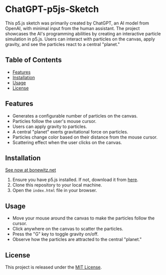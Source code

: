 # ChatGPT-p5js-Sketch

This p5.js sketch was primarily created by ChatGPT, an AI model from OpenAI, with minimal input from the human assistant. The project showcases the AI's programming abilities by creating an interactive particle simulation in p5.js. Users can interact with particles on the canvas, apply gravity, and see the particles react to a central "planet."

## Table of Contents

- [Features](#features)
- [Installation](#installation)
- [Usage](#usage)
- [License](#license)

## Features

- Generates a configurable number of particles on the canvas.
- Particles follow the user's mouse cursor.
- Users can apply gravity to particles.
- A central "planet" exerts gravitational force on particles.
- Particles change color based on their distance from the mouse cursor.
- Scattering effect when the user clicks on the canvas.

## Installation
[See now at bonewitz.net](https://bonewitz.net/p5/psychedelic)
1. Ensure you have p5.js installed. If not, download it from [here](https://p5js.org/download/).
2. Clone this repository to your local machine.
3. Open the `index.html` file in your browser.

## Usage

- Move your mouse around the canvas to make the particles follow the cursor.
- Click anywhere on the canvas to scatter the particles.
- Press the "G" key to toggle gravity on/off.
- Observe how the particles are attracted to the central "planet."

## License

This project is released under the [MIT License](https://opensource.org/licenses/MIT).
